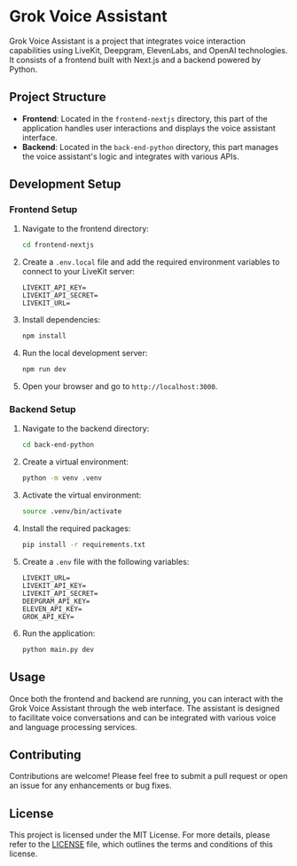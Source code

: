 # Grok Voice Assistant

Grok Voice Assistant is a project that integrates voice interaction capabilities using LiveKit, Deepgram, ElevenLabs, and OpenAI technologies. It consists of a frontend built with Next.js and a backend powered by Python.

## Project Structure

- **Frontend**: Located in the `frontend-nextjs` directory, this part of the application handles user interactions and displays the voice assistant interface.
- **Backend**: Located in the `back-end-python` directory, this part manages the voice assistant's logic and integrates with various APIs.

## Development Setup

### Frontend Setup

1. Navigate to the frontend directory:

   ```bash
   cd frontend-nextjs
   ```

2. Create a `.env.local` file and add the required environment variables to connect to your LiveKit server:

   ```plaintext
   LIVEKIT_API_KEY=
   LIVEKIT_API_SECRET=
   LIVEKIT_URL=
   ```

3. Install dependencies:

   ```bash
   npm install
   ```

4. Run the local development server:

   ```bash
   npm run dev
   ```

5. Open your browser and go to `http://localhost:3000`.

### Backend Setup

1. Navigate to the backend directory:

   ```bash
   cd back-end-python
   ```

2. Create a virtual environment:

   ```bash
   python -m venv .venv
   ```

3. Activate the virtual environment:

   ```bash
   source .venv/bin/activate
   ```

4. Install the required packages:

   ```bash
   pip install -r requirements.txt
   ```

5. Create a `.env` file with the following variables:

   ```plaintext
   LIVEKIT_URL=
   LIVEKIT_API_KEY=
   LIVEKIT_API_SECRET=
   DEEPGRAM_API_KEY=
   ELEVEN_API_KEY=
   GROK_API_KEY=
   ```

6. Run the application:
   ```bash
   python main.py dev
   ```

## Usage

Once both the frontend and backend are running, you can interact with the Grok Voice Assistant through the web interface. The assistant is designed to facilitate voice conversations and can be integrated with various voice and language processing services.

## Contributing

Contributions are welcome! Please feel free to submit a pull request or open an issue for any enhancements or bug fixes.

## License

This project is licensed under the MIT License. For more details, please refer to the [LICENSE](LICENSE) file, which outlines the terms and conditions of this license.
